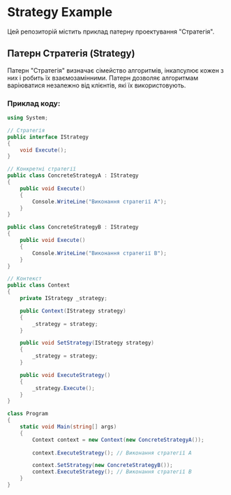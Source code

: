# Strategy Example

Цей репозиторій містить приклад патерну проектування "Стратегія".

## Патерн Стратегія (Strategy)

Патерн "Стратегія" визначає сімейство алгоритмів, інкапсулює кожен з них і робить їх взаємозамінними. Патерн дозволяє алгоритмам варіюватися незалежно від клієнтів, які їх використовують.

### Приклад коду:

```csharp
using System;

// Стратегія
public interface IStrategy
{
    void Execute();
}

// Конкретні стратегії
public class ConcreteStrategyA : IStrategy
{
    public void Execute()
    {
        Console.WriteLine("Виконання стратегії A");
    }
}

public class ConcreteStrategyB : IStrategy
{
    public void Execute()
    {
        Console.WriteLine("Виконання стратегії B");
    }
}

// Контекст
public class Context
{
    private IStrategy _strategy;

    public Context(IStrategy strategy)
    {
        _strategy = strategy;
    }

    public void SetStrategy(IStrategy strategy)
    {
        _strategy = strategy;
    }

    public void ExecuteStrategy()
    {
        _strategy.Execute();
    }
}

class Program
{
    static void Main(string[] args)
    {
        Context context = new Context(new ConcreteStrategyA());
        
        context.ExecuteStrategy(); // Виконання стратегії A

        context.SetStrategy(new ConcreteStrategyB());
        context.ExecuteStrategy(); // Виконання стратегії B
    }
}
